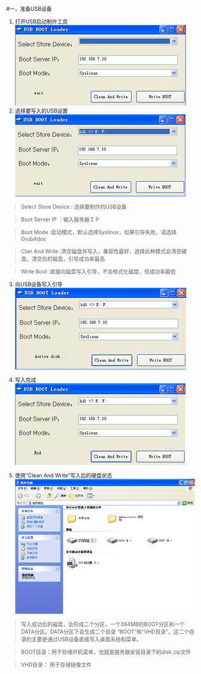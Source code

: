 #一，准备USB设备
1.   打开USB启动制作工具
![](/assets/26-1.png)
2.   选择要写入的USB设置
![](/assets/26-2.png)


>Select Store Device : 选择要制作的USB设备


>Boot Server IP      ：输入服务器ＩＰ

>Boot Mode           :启动模式，默认选择Syslinux，如果引导失败，请选择 Grub4dos

>Clan And Write      :清空磁盘并写入，兼容性最好，选择此种模式会清空硬盘。清空后的磁盘，引导成功率最高

>Write Boot          :直接向磁盘写入引导，不会格式化磁盘，但成功率最低


3.   向USB设备写入引导
![](/assets/26-3.png)


4.   写入完成
![](/assets/26-4.png)


5.   使用“Clean And Write”写入后的硬盘状态
![](/assets/26-5.png)

>写入成功后的磁盘，会形成二个分区，一个384MB的BOOT分区和一个DATA分区。DATA分区下会生成二个目录 “BOOT”和“VHD目录”。这二个目录的主要是通过USB设备直接写入桌面系统和菜单。

>BOOT目录：用于存储开机菜单，也就是服务器安装目录下的disk.zip文件

>VHD目录： 用于存储镜像文件


